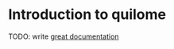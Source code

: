 # Introduction to quilome

TODO: write [great documentation](http://jacobian.org/writing/great-documentation/what-to-write/)
